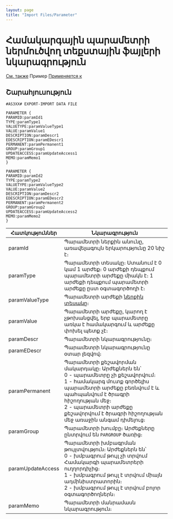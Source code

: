 ```yaml
---
layout: page
title: "Import Files/Parameter"
---
```


# Համակարգային պարամետրի ներմուծվող տեքստային ֆայլերի նկարագրություն 

[См. также](../Imort_Files.md) Пример [Применяется к](../Imort_Files.md)

## Շարահյուսություն
```
#AS3XX# EXPORT-IMPORT DATA FILE

PARAMETER {
PARAMID:paramId1
TYPE:paramType1
VALUETYPE:paramValueType1
VALUE:paramValue1
DESCRIPTION:paramDescr1
EDESCRIPTION:paramEDescr1
PERMANENT:paramPermanent1
GROUP:paramGroup1
UPDATEACCESS:paramUpdateAccess1
MEMO:paramMemo1
}

PARAMETER {
PARAMID:paramId2
TYPE:paramType2
VALUETYPE:paramValueType2
VALUE:paramValue2
DESCRIPTION:paramDescr2
EDESCRIPTION:paramEDescr2
PERMANENT:paramPermanent2
GROUP:paramGroup2
UPDATEACCESS:paramUpdateAccess2
MEMO:paramMemo2
}
```

|  Հատկություններ | Նկարագրություն |
|--|--|
| paramId | Պարամետրի ներքին անունը, առավելագույն երկարությունը 20 նիշ է։ |
| paramType | Պարամետրի տեսակը։ Ստանում է 0 կամ 1 արժեք։ 0 արժեքի դեպքում պարամետրի արժեքը միակն է։ 1 արժեքի դեպքում պարամետրի արժեքը ըստ օգտագործողի է։|
| paramValueType | Պարամետրի արժեքի [ներքին տեսակը](../types.html)։ |
| paramValue | Պարամետրի արժեքը, կարող է չթոխանցվել, երբ պարամետրը առկա է համակարգում և արժեքը փոխել պետք չէ։ |
| paramDescr| Պարամետրի նկարագրությունը։ |
| paramEDescr | Պարամետրի նկարագրությունը օտար լեզվով։ |
| paramPermanent | Պարամետրի քեշավորման մակարդակը։ Արժեքներն են՝ <br /> 0 - պարամետրը չի քեշավորվում։ <br /> 1 - համակարգ մուտք գործելիս պարամետրի արժեքը բեռնվում է և պահպանվում է ծրագրի հիշողության մեջ։ <br /> 2 - պարամետրի արժեքը քեշավորվում է ծրագրի հիշողության մեջ առաջին անգամ դիմելուց։ |
| paramGroup | Պարամետրի խումբը։ Արժեքները ընտրվում են `PARGROUP` ծառից։ |
| paramUpdateAccess |  Պարամետրի խմբագրման թույլտվություն։ Արժեքներն են՝ <br /> 0 - խմբագրում թույլ չի տրվում Համակարգի պարամետրերի ուղղորդիչից։ <br /> 1 - խմբագրում թույլ է տրվում միայն ադմինիստրատորին։ <br /> 2 - խմբագրում թույլ է տրվում բոլոր օգտագործողներն։ |
| paramMemo | Պարամետրի մանրամասն նկարագրություն։ |